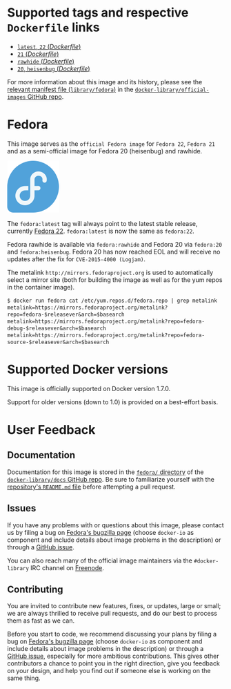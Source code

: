 # Supported tags and respective `Dockerfile` links

-	[`latest`, `22` (*Dockerfile*)](https://github.com/fedora-cloud/docker-brew-fedora/blob/e5a0a567230ca8350d2be9b100604858fc898c0b/Dockerfile)
-	[`21` (*Dockerfile*)](https://github.com/fedora-cloud/docker-brew-fedora/blob/e32493b9601c3535cd6e0d0a8ff61d8fa95afb83/Dockerfile)
-	[`rawhide` (*Dockerfile*)](https://github.com/fedora-cloud/docker-brew-fedora/blob/3e0c45e6baeec263e42d062b1ab21fd9a3e4f6d9/Dockerfile)
-	[`20`, `heisenbug` (*Dockerfile*)](https://github.com/fedora-cloud/docker-brew-fedora/blob/10ada29063147fde9e39190f4c2344b6e6e659e6/Dockerfile)

For more information about this image and its history, please see the [relevant manifest file (`library/fedora`)](https://github.com/docker-library/official-images/blob/master/library/fedora) in the [`docker-library/official-images` GitHub repo](https://github.com/docker-library/official-images).

# Fedora

This image serves as the `official Fedora image` for `Fedora 22`, `Fedora 21` and as a semi-official image for Fedora 20 (heisenbug) and rawhide.

![logo](https://raw.githubusercontent.com/docker-library/docs/master/fedora/logo.png)

The `fedora:latest` tag will always point to the latest stable release, currently [Fedora 22](https://getfedora.org/). `fedora:latest` is now the same as `fedora:22`.

Fedora rawhide is available via `fedora:rawhide` and Fedora 20 via `fedora:20` and `fedora:heisenbug`. Fedora 20 has now reached EOL and will receive no updates after the fix for `CVE-2015-4000 (Logjam)`.

The metalink `http://mirrors.fedoraproject.org` is used to automatically select a mirror site (both for building the image as well as for the yum repos in the container image).

	$ docker run fedora cat /etc/yum.repos.d/fedora.repo | grep metalink
	metalink=https://mirrors.fedoraproject.org/metalink?repo=fedora-$releasever&arch=$basearch
	metalink=https://mirrors.fedoraproject.org/metalink?repo=fedora-debug-$releasever&arch=$basearch
	metalink=https://mirrors.fedoraproject.org/metalink?repo=fedora-source-$releasever&arch=$basearch

# Supported Docker versions

This image is officially supported on Docker version 1.7.0.

Support for older versions (down to 1.0) is provided on a best-effort basis.

# User Feedback

## Documentation

Documentation for this image is stored in the [`fedora/` directory](https://github.com/docker-library/docs/tree/master/fedora) of the [`docker-library/docs` GitHub repo](https://github.com/docker-library/docs). Be sure to familiarize yourself with the [repository's `README.md` file](https://github.com/docker-library/docs/blob/master/README.md) before attempting a pull request.

## Issues

If you have any problems with or questions about this image, please contact us by filing a bug on [Fedora's bugzilla page](https://bugzilla.redhat.com/enter_bug.cgi?product=Fedora) (choose `docker-io` as component and include details about image problems in the description) or through a [GitHub issue](https://github.com/lsm5/docker-brew-fedora/issues).

You can also reach many of the official image maintainers via the `#docker-library` IRC channel on [Freenode](https://freenode.net).

## Contributing

You are invited to contribute new features, fixes, or updates, large or small; we are always thrilled to receive pull requests, and do our best to process them as fast as we can.

Before you start to code, we recommend discussing your plans by filing a bug on [Fedora's bugzilla page](https://bugzilla.redhat.com/enter_bug.cgi?product=Fedora) (choose `docker-io` as component and include details about image problems in the description) or through a [GitHub issue](https://github.com/lsm5/docker-brew-fedora/issues), especially for more ambitious contributions. This gives other contributors a chance to point you in the right direction, give you feedback on your design, and help you find out if someone else is working on the same thing.
